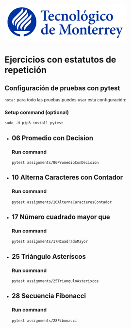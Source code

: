 ![Tec de Monterrey](images/logotecmty.png)
# Ejercicios con estatutos de repetición

## Configuración de pruebas con **pytest**

`nota:` para todo las pruebas puedes usar esta configuración:
### Setup command (optional)
```
sudo -H pip3 install pytest
```

- ## 06 Promedio con Decision
    ### Run command
    ```
    pytest assignments/06PromedioConDecision
    ```

- ## 10 Alterna Caracteres con Contador
    ### Run command
    ```
    pytest assignments/10AlternaCaracteresContador
    ```

- ## 17 Número cuadrado mayor que 
    ### Run command
    ```
    pytest assignments/17NCuadradoMayor
    ```

- ## 25 Triángulo Asteríscos
    ### Run command
    ```
    pytest assignments/25TrianguloAsteriscos
    ```

- ## 28 Secuencia Fibonacci
    ### Run command
    ```
    pytest assignments/28Fibonacci
    ```
    